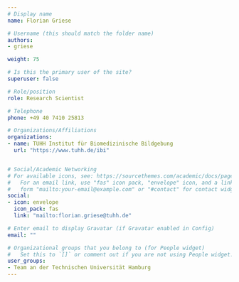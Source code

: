 ```yaml
---
# Display name
name: Florian Griese

# Username (this should match the folder name)
authors:
- griese

weight: 75

# Is this the primary user of the site?
superuser: false

# Role/position
role: Research Scientist

# Telephone
phone: +49 40 7410 25813

# Organizations/Affiliations
organizations:
- name: TUHH Institut für Biomedizinische Bildgebung
  url: "https://www.tuhh.de/ibi"


# Social/Academic Networking
# For available icons, see: https://sourcethemes.com/academic/docs/page-builder/#icons
#   For an email link, use "fas" icon pack, "envelope" icon, and a link in the
#   form "mailto:your-email@example.com" or "#contact" for contact widget.
social:
- icon: envelope
  icon_pack: fas
  link: "mailto:florian.griese@tuhh.de"

# Enter email to display Gravatar (if Gravatar enabled in Config)
email: ""

# Organizational groups that you belong to (for People widget)
#   Set this to `[]` or comment out if you are not using People widget.
user_groups:
- Team an der Technischen Universität Hamburg
---
```

